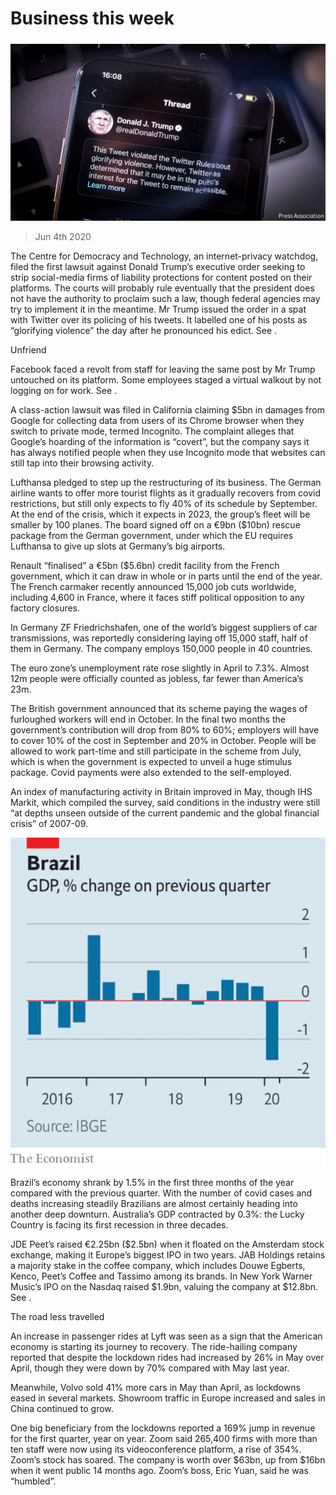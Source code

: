 ###### 

# Business this week 

#####  

![image](images/20200606_WWP501.jpg) 

> Jun 4th 2020 

The Centre for Democracy and Technology, an internet-privacy watchdog, filed the first lawsuit against Donald Trump’s executive order seeking to strip social-media firms of liability protections for content posted on their platforms. The courts will probably rule eventually that the president does not have the authority to proclaim such a law, though federal agencies may try to implement it in the meantime. Mr Trump issued the order in a spat with Twitter over its policing of his tweets. It labelled one of his posts as “glorifying violence” the day after he pronounced his edict. See .

Unfriend


Facebook faced a revolt from staff for leaving the same post by Mr Trump untouched on its platform. Some employees staged a virtual walkout by not logging on for work. See .

A class-action lawsuit was filed in California claiming $5bn in damages from Google for collecting data from users of its Chrome browser when they switch to private mode, termed Incognito. The complaint alleges that Google’s hoarding of the information is “covert”, but the company says it has always notified people when they use Incognito mode that websites can still tap into their browsing activity.

Lufthansa pledged to step up the restructuring of its business. The German airline wants to offer more tourist flights as it gradually recovers from covid restrictions, but still only expects to fly 40% of its schedule by September. At the end of the crisis, which it expects in 2023, the group’s fleet will be smaller by 100 planes. The board signed off on a €9bn ($10bn) rescue package from the German government, under which the EU requires Lufthansa to give up slots at Germany’s big airports.

Renault “finalised” a €5bn ($5.6bn) credit facility from the French government, which it can draw in whole or in parts until the end of the year. The French carmaker recently announced 15,000 job cuts worldwide, including 4,600 in France, where it faces stiff political opposition to any factory closures.

In Germany  ZF Friedrichshafen, one of the world’s biggest suppliers of car transmissions, was reportedly considering laying off 15,000 staff, half of them in Germany. The company employs 150,000 people in 40 countries.

The euro zone’s unemployment rate rose slightly in April to 7.3%. Almost 12m people were officially counted as jobless, far fewer than America’s 23m.

The British government announced that its scheme paying the wages of furloughed workers will end in October. In the final two months the government’s contribution will drop from 80% to 60%; employers will have to cover 10% of the cost in September and 20% in October. People will be allowed to work part-time and still participate in the scheme from July, which is when the government is expected to unveil a huge stimulus package. Covid payments were also extended to the self-employed.

An index of manufacturing activity in Britain improved in May, though IHS Markit, which compiled the survey, said conditions in the industry were still “at depths unseen outside of the current pandemic and the global financial crisis” of 2007-09. 

![image](images/20200606_WWC851.png) 


Brazil’s economy shrank by 1.5% in the first three months of the year compared with the previous quarter. With the number of covid cases and deaths increasing steadily Brazilians are almost certainly heading into another deep downturn. Australia’s GDP contracted by 0.3%: the Lucky Country is facing its first recession in three decades. 

JDE Peet’s raised €2.25bn ($2.5bn) when it floated on the Amsterdam stock exchange, making it Europe’s biggest IPO in two years. JAB Holdings retains a majority stake in the coffee company, which includes Douwe Egberts, Kenco, Peet’s Coffee and Tassimo among its brands. In New York Warner Music’s IPO on the Nasdaq raised $1.9bn, valuing the company at $12.8bn. See .

The road less travelled

An increase in passenger rides at Lyft was seen as a sign that the American economy is starting its journey to recovery. The ride-hailing company reported that despite the lockdown rides had increased by 26% in May over April, though they were down by 70% compared with May last year.

Meanwhile, Volvo sold 41% more cars in May than April, as lockdowns eased in several markets. Showroom traffic in Europe increased and sales in China continued to grow.

One big beneficiary from the lockdowns reported a 169% jump in revenue for the first quarter, year on year. Zoom said 265,400 firms with more than ten staff were now using its videoconference platform, a rise of 354%. Zoom’s stock has soared. The company is worth over $63bn, up from $16bn when it went public 14 months ago. Zoom’s boss, Eric Yuan, said he was “humbled”.

